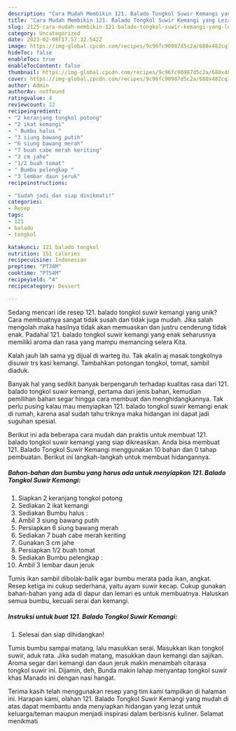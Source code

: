 ```yaml
---
description: "Cara Mudah Membikin 121. Balado Tongkol Suwir Kemangi yang Lezat Sekali"
title: "Cara Mudah Membikin 121. Balado Tongkol Suwir Kemangi yang Lezat Sekali"
slug: 2125-cara-mudah-membikin-121-balado-tongkol-suwir-kemangi-yang-lezat-sekali
category: Uncategorized
date: 2023-02-08T17:57:32.542Z
image: https://img-global.cpcdn.com/recipes/9c96fc90987d5c2a/680x482cq70/121-balado-tongkol-suwir-kemangi-foto-resep-utama.jpg
hideToc: false
enableToc: true
enableTocContent: false
thumbnail: https://img-global.cpcdn.com/recipes/9c96fc90987d5c2a/680x482cq70/121-balado-tongkol-suwir-kemangi-foto-resep-utama.jpg
cover: https://img-global.cpcdn.com/recipes/9c96fc90987d5c2a/680x482cq70/121-balado-tongkol-suwir-kemangi-foto-resep-utama.jpg
author: Admin
authorAv: notfound
ratingvalue: 4
reviewcount: 12
recipeingredient:
- "2 keranjang tongkol potong"
- "2 ikat kemangi"
- " Bumbu halus "
- "3 siung bawang putih"
- "6 siung bawang merah"
- "7 buah cabe merah keriting"
- "3 cm jahe"
- "1/2 buah tomat"
- " Bumbu pelengkap "
- "3 lembar daun jeruk"
recipeinstructions:

- "Sudah jadi dan siap dinikmati!"
categories:
- Resep
tags:
- 121
- balado
- tongkol

katakunci: 121 balado tongkol 
nutrition: 151 calories
recipecuisine: Indonesian
preptime: "PT34M"
cooktime: "PT54M"
recipeyield: "4"
recipecategory: Dessert

---
```





Sedang mencari ide resep 121. balado tongkol suwir kemangi yang unik? Cara membuatnya sangat tidak susah dan tidak juga mudah. Jika salah mengolah maka hasilnya tidak akan memuaskan dan justru cenderung tidak enak. Padahal 121. balado tongkol suwir kemangi yang enak seharusnya memiliki aroma dan rasa yang mampu memancing selera Kita.





Kalah jauh lah sama yg dijual di warteg itu. Tak akalin aj masak tongkolnya disuwir trs kasi kemangi. Tambahkan potongan tongkol, tomat, sambil diaduk.

Banyak hal yang sedikit banyak berpengaruh terhadap kualitas rasa dari 121. balado tongkol suwir kemangi, pertama dari jenis bahan, kemudian pemilihan bahan segar hingga cara membuat dan menghidangkannya. Tak perlu pusing kalau mau menyiapkan 121. balado tongkol suwir kemangi enak di rumah, karena asal sudah tahu triknya maka hidangan ini dapat jadi suguhan spesial.






Berikut ini ada beberapa cara mudah dan praktis untuk membuat 121. balado tongkol suwir kemangi yang siap dikreasikan. Anda bisa membuat 121. Balado Tongkol Suwir Kemangi menggunakan 10 bahan dan 0 tahap pembuatan. Berikut ini langkah-langkah untuk membuat hidangannya.

<!--inarticleads1-->

##### Bahan-bahan dan bumbu yang harus ada untuk menyiapkan 121. Balado Tongkol Suwir Kemangi:

1. Siapkan 2 keranjang tongkol potong
1. Sediakan 2 ikat kemangi
1. Sediakan  Bumbu halus :
1. Ambil 3 siung bawang putih
1. Persiapkan 6 siung bawang merah
1. Sediakan 7 buah cabe merah keriting
1. Gunakan 3 cm jahe
1. Persiapkan 1/2 buah tomat
1. Sediakan  Bumbu pelengkap :
1. Ambil 3 lembar daun jeruk


Tumis ikan sambil dibolak-balik agar bumbu merata pada ikan, angkat. Resep ketiga ini cukup sederhana, yaitu ayam suwir kecap. Cukup gunakan bahan-bahan yang ada di dapur dan lemari es untuk membuatnya. Haluskan semua bumbu, kecuali serai dan kemangi. 

<!--inarticleads2-->

##### Instruksi untuk buat 121. Balado Tongkol Suwir Kemangi:


1. Selesai dan siap dihidangkan!

Tumis bumbu sampai matang, lalu masukkan serai. Masukkan ikan tongkol suwir, aduk rata. Jika sudah matang, masukkan daun kemangi dan sajikan. Aroma segar dari kemangi dan daun jeruk makin menambah citarasa tongkol suwir ini. Dijamin, deh, Bunda makin lahap menyantap tongkol suwir khas Manado ini dengan nasi hangat. 

Terima kasih telah menggunakan resep yang tim kami tampilkan di halaman ini. Harapan kami, olahan 121. Balado Tongkol Suwir Kemangi yang mudah di atas dapat membantu anda menyiapkan hidangan yang lezat untuk keluarga/teman maupun menjadi inspirasi dalam berbisnis kuliner. Selamat menikmati
